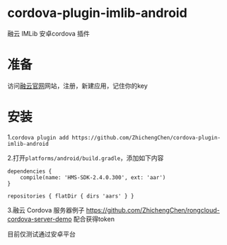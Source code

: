 # cordova-plugin-imlib-android

融云 IMLib 安卓cordova 插件

# 准备

访问[融云官网](https://rongcloud.cn)网站，注册，新建应用，记住你的key

# 安装

1.`cordova plugin add https://github.com/ZhichengChen/cordova-plugin-imlib-android`


2.打开`platforms/android/build.gradle`，添加如下内容

    dependencies {
        compile(name: 'HMS-SDK-2.4.0.300', ext: 'aar')
    }

    repositories { flatDir { dirs 'aars' } }

3.融云 Cordova 服务器例子 https://github.com/ZhichengChen/rongcloud-cordova-server-demo 配合获得token

目前仅测试通过安卓平台
